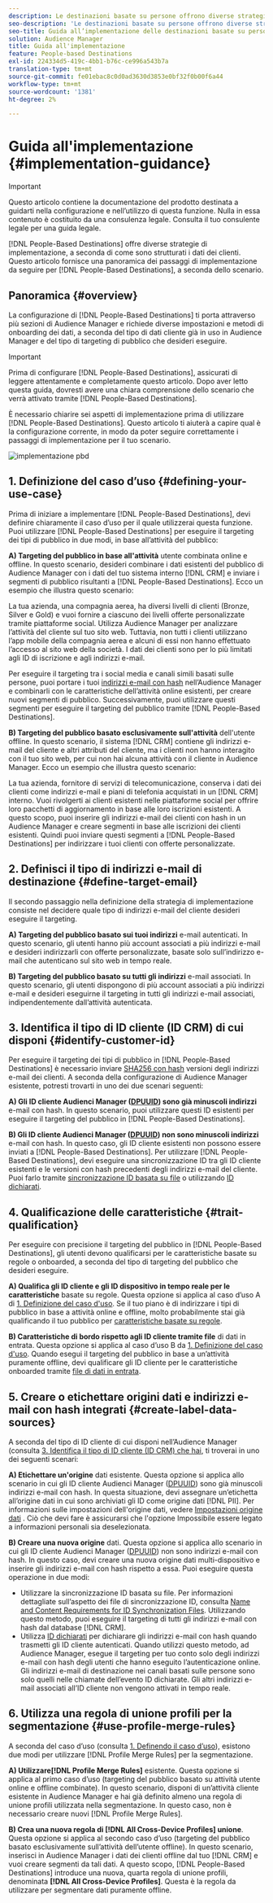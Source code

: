 ```yaml
---
description: Le destinazioni basate su persone offrono diverse strategie di implementazione, a seconda di come sono strutturati i dati dei clienti. Questo articolo fornisce una panoramica dei passaggi di implementazione da seguire per le destinazioni basate su persone, a seconda dello scenario.
seo-description: 'Le destinazioni basate su persone offrono diverse strategie di implementazione, a seconda di come sono strutturati i dati dei clienti. Questo articolo fornisce una panoramica dei passaggi di implementazione da seguire per le destinazioni basate su persone, a seconda dello scenario.  '
seo-title: Guida all’implementazione delle destinazioni basate su persone
solution: Audience Manager
title: Guida all'implementazione
feature: People-based Destinations
exl-id: 224334d5-419c-4bb1-b76c-ce996a543b7a
translation-type: tm+mt
source-git-commit: fe01ebac8c0d0ad3630d3853e0bf32f0b00f6a44
workflow-type: tm+mt
source-wordcount: '1381'
ht-degree: 2%

---
```


# Guida all&#39;implementazione {#implementation-guidance}

>[!IMPORTANT]
>Questo articolo contiene la documentazione del prodotto destinata a guidarti nella configurazione e nell’utilizzo di questa funzione. Nulla in essa contenuto è costituito da una consulenza legale. Consulta il tuo consulente legale per una guida legale.

[!DNL People-Based Destinations] offre diverse strategie di implementazione, a seconda di come sono strutturati i dati dei clienti. Questo articolo fornisce una panoramica dei passaggi di implementazione da seguire per [!DNL People-Based Destinations], a seconda dello scenario.

## Panoramica {#overview}

La configurazione di [!DNL People-Based Destinations] ti porta attraverso più sezioni di Audience Manager e richiede diverse impostazioni e metodi di onboarding dei dati, a seconda del tipo di dati cliente già in uso in Audience Manager e del tipo di targeting di pubblico che desideri eseguire.

>[!IMPORTANT]
> Prima di configurare [!DNL People-Based Destinations], assicurati di leggere attentamente e completamente questo articolo. Dopo aver letto questa guida, dovresti avere una chiara comprensione dello scenario che verrà attivato tramite [!DNL People-Based Destinations].

È necessario chiarire sei aspetti di implementazione prima di utilizzare [!DNL People-Based Destinations]. Questo articolo ti aiuterà a capire qual è la configurazione corrente, in modo da poter seguire correttamente i passaggi di implementazione per il tuo scenario.

![implementazione pbd](assets/pbd-implementation.png)

## 1. Definizione del caso d’uso {#defining-your-use-case}

Prima di iniziare a implementare [!DNL People-Based Destinations], devi definire chiaramente il caso d’uso per il quale utilizzerai questa funzione. Puoi utilizzare [!DNL People-Based Destinations] per eseguire il targeting dei tipi di pubblico in due modi, in base all’attività del pubblico:

**A) Targeting del pubblico in base all&#39;attività** utente combinata online e offline. In questo scenario, desideri combinare i dati esistenti del pubblico di Audience Manager con i dati del tuo sistema interno [!DNL CRM] e inviare i segmenti di pubblico risultanti a [!DNL People-Based Destinations]. Ecco un esempio che illustra questo scenario:

La tua azienda, una compagnia aerea, ha diversi livelli di clienti (Bronze, Silver e Gold) e vuoi fornire a ciascuno dei livelli offerte personalizzate tramite piattaforme social. Utilizza Audience Manager per analizzare l’attività del cliente sul tuo sito web. Tuttavia, non tutti i clienti utilizzano l’app mobile della compagnia aerea e alcuni di essi non hanno effettuato l’accesso al sito web della società. I dati dei clienti sono per lo più limitati agli ID di iscrizione e agli indirizzi e-mail.

Per eseguire il targeting tra i social media e canali simili basati sulle persone, puoi portare i tuoi [indirizzi e-mail con hash](people-based-destinations-prerequisites.md) nell’Audience Manager e combinarli con le caratteristiche dell’attività online esistenti, per creare nuovi segmenti di pubblico. Successivamente, puoi utilizzare questi segmenti per eseguire il targeting del pubblico tramite [!DNL People-Based Destinations].

**B) Targeting del pubblico basato esclusivamente sull&#39;attività** dell&#39;utente offline. In questo scenario, il sistema [!DNL CRM] contiene gli indirizzi e-mail del cliente e altri attributi del cliente, ma i clienti non hanno interagito con il tuo sito web, per cui non hai alcuna attività con il cliente in Audience Manager. Ecco un esempio che illustra questo scenario:

La tua azienda, fornitore di servizi di telecomunicazione, conserva i dati dei clienti come indirizzi e-mail e piani di telefonia acquistati in un [!DNL CRM] interno. Vuoi rivolgerti ai clienti esistenti nelle piattaforme social per offrire loro pacchetti di aggiornamento in base alle loro iscrizioni esistenti. A questo scopo, puoi inserire gli indirizzi e-mail dei clienti con hash in un Audience Manager e creare segmenti in base alle iscrizioni dei clienti esistenti. Quindi puoi inviare questi segmenti a [!DNL People-Based Destinations] per indirizzare i tuoi clienti con offerte personalizzate.

## 2. Definisci il tipo di indirizzi e-mail di destinazione {#define-target-email}

Il secondo passaggio nella definizione della strategia di implementazione consiste nel decidere quale tipo di indirizzi e-mail del cliente desideri eseguire il targeting.

**A) Targeting del pubblico basato sui tuoi indirizzi** e-mail autenticati. In questo scenario, gli utenti hanno più account associati a più indirizzi e-mail e desideri indirizzarli con offerte personalizzate, basate solo sull’indirizzo e-mail che autenticano sul sito web in tempo reale.

**B) Targeting del pubblico basato su tutti gli indirizzi** e-mail associati. In questo scenario, gli utenti dispongono di più account associati a più indirizzi e-mail e desideri eseguirne il targeting in tutti gli indirizzi e-mail associati, indipendentemente dall’attività autenticata.

## 3. Identifica il tipo di ID cliente (ID CRM) di cui disponi {#identify-customer-id}

Per eseguire il targeting dei tipi di pubblico in [!DNL People-Based Destinations] è necessario inviare [SHA256 con hash](people-based-destinations-prerequisites.md) versioni degli indirizzi e-mail dei clienti. A seconda della configurazione di Audience Manager esistente, potresti trovarti in uno dei due scenari seguenti:

**A) Gli ID cliente Audienci Manager ([DPUUID](../../reference/ids-in-aam.md)) sono già minuscoli indirizzi** e-mail con hash. In questo scenario, puoi utilizzare questi ID esistenti per eseguire il targeting del pubblico in [!DNL People-Based Destinations].

**B) Gli ID cliente Audienci Manager ([DPUUID](../../reference/ids-in-aam.md)) non sono minuscoli indirizzi** e-mail con hash. In questo caso, gli ID cliente esistenti non possono essere inviati a [!DNL People-Based Destinations]. Per utilizzare [!DNL People-Based Destinations], devi eseguire una sincronizzazione ID tra gli ID cliente esistenti e le versioni con hash precedenti degli indirizzi e-mail del cliente. Puoi farlo tramite [sincronizzazione ID basata su file](../../integration/sending-audience-data/batch-data-transfer-explained/id-sync-file-based.md) o utilizzando [ID dichiarati](../declared-ids.md).

## 4. Qualificazione delle caratteristiche {#trait-qualification}

Per eseguire con precisione il targeting del pubblico in [!DNL People-Based Destinations], gli utenti devono qualificarsi per le caratteristiche basate su regole o onboarded, a seconda del tipo di targeting del pubblico che desideri eseguire.

**A) Qualifica gli ID cliente e gli ID dispositivo in tempo reale per le caratteristiche** basate su regole. Questa opzione si applica al caso d’uso A di [1. Definizione del caso d&#39;uso](people-based-destinations-workflow.md#defining-your-use-case). Se il tuo piano è di indirizzare i tipi di pubblico in base a attività online e offline, molto probabilmente stai già qualificando il tuo pubblico per [caratteristiche basate su regole](../traits/trait-and-segment-qualification-reference.md).

**B) Caratteristiche di bordo rispetto agli ID cliente tramite file** di dati in entrata. Questa opzione si applica al caso d’uso B da [1. Definizione del caso d&#39;uso](people-based-destinations-workflow.md#defining-your-use-case). Quando esegui il targeting del pubblico in base a un’attività puramente offline, devi qualificare gli ID cliente per le caratteristiche onboarded tramite [file di dati in entrata](../../integration/sending-audience-data/batch-data-transfer-explained/inbound-file-contents.md).

## 5. Creare o etichettare origini dati e indirizzi e-mail con hash integrati {#create-label-data-sources}

A seconda del tipo di ID cliente di cui disponi nell’Audience Manager (consulta [3. Identifica il tipo di ID cliente (ID CRM) che hai](people-based-destinations-workflow.md#identify-customer-id), ti troverai in uno dei seguenti scenari:

**A) Etichettare un&#39;origine** dati esistente. Questa opzione si applica allo scenario in cui gli ID cliente Audienci Manager ([DPUUID](../../reference/ids-in-aam.md)) sono già minuscoli indirizzi e-mail con hash. In questa situazione, devi assegnare un’etichetta all’origine dati in cui sono archiviati gli ID come origine dati [!DNL PII]. Per informazioni sulle impostazioni dell&#39;origine dati, vedere [Impostazioni origine dati](../datasources-list-and-settings.md) . Ciò che devi fare è assicurarsi che l&#39;opzione Impossibile essere legato a informazioni personali sia deselezionata.

**B) Creare una nuova origine** dati. Questa opzione si applica allo scenario in cui gli ID cliente Audienci Manager ([DPUUID](../../reference/ids-in-aam.md)) non sono indirizzi e-mail con hash. In questo caso, devi creare una nuova origine dati multi-dispositivo e inserire gli indirizzi e-mail con hash rispetto a essa. Puoi eseguire questa operazione in due modi:

* Utilizzare la sincronizzazione ID basata su file. Per informazioni dettagliate sull’aspetto dei file di sincronizzazione ID, consulta [Name and Content Requirements for ID Synchronization Files](../../integration/sending-audience-data/batch-data-transfer-explained/id-sync-file-based.md). Utilizzando questo metodo, puoi eseguire il targeting di tutti gli indirizzi e-mail con hash dal database [!DNL CRM].
* Utilizza [ID dichiarati](../declared-ids.md) per dichiarare gli indirizzi e-mail con hash quando trasmetti gli ID cliente autenticati. Quando utilizzi questo metodo, ad Audience Manager, esegue il targeting per tuo conto solo degli indirizzi e-mail con hash degli utenti che hanno eseguito l’autenticazione online. Gli indirizzi e-mail di destinazione nei canali basati sulle persone sono solo quelli nelle chiamate dell’evento ID dichiarate. Gli altri indirizzi e-mail associati all’ID cliente non vengono attivati in tempo reale.

## 6. Utilizza una regola di unione profili per la segmentazione {#use-profile-merge-rules}

A seconda del caso d’uso (consulta [1. Definendo il caso d’uso](people-based-destinations-workflow.md#defining-your-use-case)), esistono due modi per utilizzare [!DNL Profile Merge Rules] per la segmentazione.

**A) Utilizzare[!DNL Profile Merge Rules]** esistente. Questa opzione si applica al primo caso d’uso (targeting del pubblico basato su attività utente online e offline combinate). In questo scenario, disponi di un’attività cliente esistente in Audience Manager e hai già definito almeno una regola di unione profili utilizzata nella segmentazione. In questo caso, non è necessario creare nuovi [!DNL Profile Merge Rules].

**B) Crea una nuova regola di  [!DNL All Cross-Device Profiles] unione**. Questa opzione si applica al secondo caso d’uso (targeting del pubblico basato esclusivamente sull’attività dell’utente offline). In questo scenario, inserisci in Audience Manager i dati dei clienti offline dal tuo [!DNL CRM] e vuoi creare segmenti da tali dati. A questo scopo, [!DNL People-Based Destinations] introduce una nuova, quarta regola di unione profili, denominata **[!DNL All Cross-Device Profiles]**. Questa è la regola da utilizzare per segmentare dati puramente offline.
